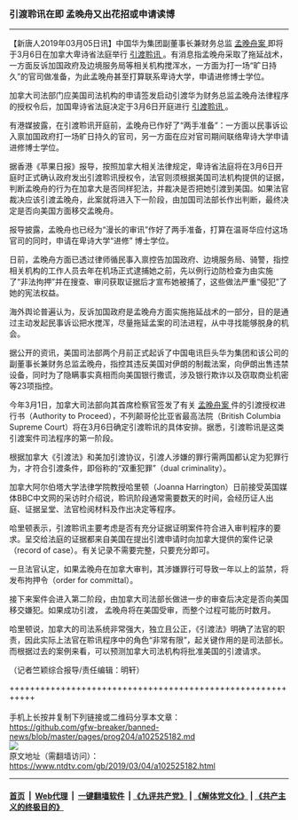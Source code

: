 ### 引渡聆讯在即 孟晚舟又出花招或申请读博
------------------------

<div class="post_content">
 <p>
  【新唐人2019年03月05日讯】中国华为集团副董事长兼财务总监
  <a href="https://www.ntdtv.com/gb/孟晚舟案.htm">
   孟晚舟案
  </a>
  即将于3月6日在加拿大卑诗省法庭举行
  <a href="https://www.ntdtv.com/gb/引渡聆讯.htm">
   引渡聆讯
  </a>
  。有消息指孟晚舟采取了拖延战术，一方面反诉加国政府及边境服务局等相关机构搅浑水，一方面为打一场“旷日持久”的官司做准备，为此孟晚舟甚至打算联系卑诗大学，申请进修博士学位。
 </p>
 <p>
  加拿大司法部门应美国司法机构的申请签发启动引渡华为财务总监孟晚舟法律程序的授权令后，加国卑诗省法庭决定于3月6日开庭进行
  <a href="https://www.ntdtv.com/gb/引渡聆讯.htm">
   引渡聆讯
  </a>
  。
 </p>
 <p>
  有港媒披露，在引渡聆讯开庭前，孟晚舟已作好了“两手准备”：一方面以民事诉讼入禀加国政府打一场旷日持久的官司，另一方面在应对官司期间联络卑诗大学申请进修博士学位。
 </p>
 <p>
  据香港《苹果日报》报导，按照加拿大相关法律规定，卑诗省法庭将在3月6日开庭时正式确认政府发出引渡聆讯授权令，法官则须根据美国司法机构提供的证据，判断孟晚舟的行为在加拿大是否同样犯法，并裁决是否把她引渡到美国。如果法官裁决应该引渡孟晚舟，此案就将进入下一阶段，由加国司法部长作出判断，最终决定是否向美国方面移交孟晚舟。
 </p>
 <p>
  报导披露，孟晚舟也已经为“漫长的审讯”作好了两手准备，打算在温哥华应付这场官司的同时，申请在卑诗大学“进修” 博士学位。
 </p>
 <p>
  日前，孟晚舟方面已透过律师循民事入禀控告加国政府、边境服务局、骑警，指控相关机构的工作人员去年在机场正式逮捕她之前，先以例行边防检查为由实施了“非法拘押”并在搜查、审问获取证据后才宣布她被捕了，这些做法严重“侵犯”了她的宪法权益。
 </p>
 <p>
  海外舆论普遍认为，反诉加国政府是孟晚舟方面实施拖延战术的一部分，目的是通过主动发起民事诉讼把水搅浑，尽量拖延孟案的司法进程，从中寻找能够脱身的机会。
 </p>
 <p>
  据公开的资讯，美国司法部两个月前正式起诉了中国电讯巨头华为集团和该公司的副董事长兼财务总监孟晚舟，指控其违反美国对伊朗的制裁法案，向伊朗出售违禁设备，同时为了隐瞒事实真相而向美国银行撒谎，涉及银行欺诈以及窃取商业机密等23项指控。
 </p>
 <p>
  今年3月1日，加拿大司法部向其首席检察官签发了有关
  <a href="https://www.ntdtv.com/gb/孟晚舟案.htm">
   孟晚舟案
  </a>
  件的引渡授权进行书（Authority to Proceed），不列颠哥伦比亚省最高法院（British Columbia Supreme Court）将在3月6日确定引渡聆讯的具体安排。据悉，引渡聆讯是这类引渡案件司法程序的第一阶段。
 </p>
 <p>
  根据加拿大《引渡法》和美加引渡协议，引渡人涉嫌的罪行需两国都认定为犯罪行为，才符合引渡条件，即俗称的“双重犯罪”（dual criminality）。
 </p>
 <p>
  加拿大阿尔伯塔大学法律学院教授哈里顿（Joanna Harrington）日前接受英国媒体BBC中文网的采访时介绍说，聆讯阶段通常需要数天的时间，会经历证人出庭、证据呈堂、法官检阅材料及作出决定等程序。
 </p>
 <p>
  哈里顿表示，引渡聆讯主要考虑是否有充分证据证明案件符合进入审判程序的要求。呈交给法庭的证据都来自美国在提出引渡申请时向加拿大提供的案件记录（record of case）。有关记录不需要完整，只要充分即可。
 </p>
 <p>
  一旦法官认定，如果孟晚舟在加拿大审判，其涉嫌罪行可导致一年以上的监禁，将发布拘押令（order for committal）。
 </p>
 <p>
  接下来案件会进入第二阶段，由加拿大司法部长做进一步的审查后决定是否向美国移交嫌犯。如果成功引渡， 孟晚舟将在美国受审，而整个过程可能历时数月。
 </p>
 <p>
  哈里顿说，加拿大的司法系统非常强大，独立且公正，《引渡法》明确了法官的职责，因此实际上法官在聆讯程序中的角色“非常有限”，起关键作用的是司法部长。而根据过去的案例来看，可以预测加拿大司法机构将批准美国的引渡请求。
 </p>
 <p>
  （记者竺颖综合报导/责任编辑：明轩）
 </p>
 <div class="single_ad">
 </div>
</div>

+++++++++++++++++++++++++++++++++++++++++++++++++++++++++++<br/><br/>
手机上长按并复制下列链接或二维码分享本文章：<br/>
https://github.com/gfw-breaker/banned-news/blob/master/pages/prog204/a102525182.md <br/>
<a href='https://github.com/gfw-breaker/banned-news/blob/master/pages/prog204/a102525182.md'><img src='https://github.com/gfw-breaker/banned-news/blob/master/pages/prog204/a102525182.md.png'/></a> <br/>
原文地址（需翻墙访问）：https://www.ntdtv.com/gb/2019/03/04/a102525182.html


------------------------
#### [首页](https://github.com/gfw-breaker/banned-news/blob/master/README.md) &nbsp;|&nbsp; [Web代理](https://github.com/labour-camp/helloworld) &nbsp;|&nbsp; [一键翻墙软件](https://github.com/gfw-breaker/nogfw/blob/master/README.md) &nbsp;| [《九评共产党》](https://github.com/gfw-breaker/9ping.md/blob/master/README.md#九评之一评共产党是什么) | [《解体党文化》](https://github.com/gfw-breaker/jtdwh.md/blob/master/README.md) | [《共产主义的终极目的》](https://github.com/gfw-breaker/gczydzjmd.md/blob/master/README.md)

